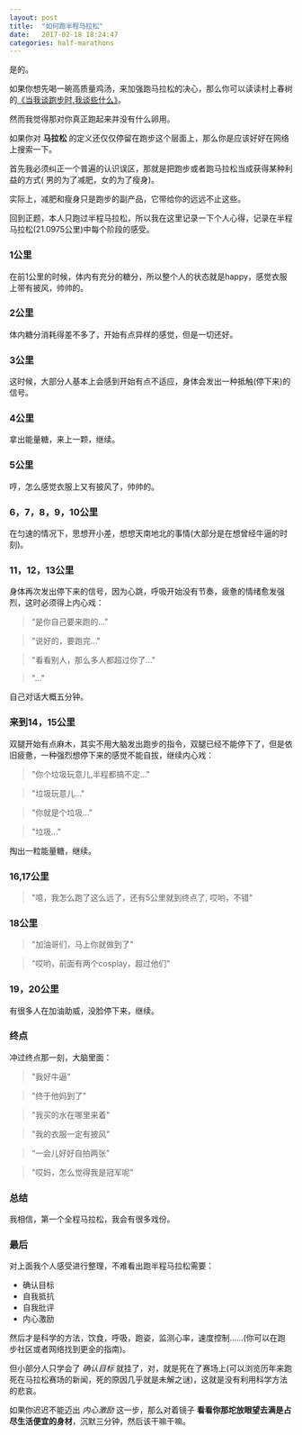 ```yaml
---
layout: post
title:  "如何跑半程马拉松"
date:   2017-02-18 18:24:47
categories: half-marathons
---
```


是的。

如果你想先喝一碗高质量鸡汤，来加强跑马拉松的决心，那么你可以读读村上春树的[《当我谈跑步时,我谈些什么》](https://item.jd.com/11754532.html)。

然而我觉得那对你真正跑起来并没有什么卵用。

如果你对 **马拉松** 的定义还仅仅停留在跑步这个层面上，那么你是应该好好在网络上搜索一下。

首先我必须纠正一个普遍的认识误区，那就是把跑步或者跑马拉松当成获得某种利益的方式( 男的为了减肥，女的为了瘦身)。

实际上，减肥和瘦身只是跑步的副产品，它带给你的远远不止这些。

回到正题，本人只跑过半程马拉松，所以我在这里记录一下个人心得，记录在半程马拉松(21.0975公里)中每个阶段的感受。

### 1公里
在前1公里的时候，体内有充分的糖分，所以整个人的状态就是happy，感觉衣服上带有披风，帅帅的。

### 2公里
体内糖分消耗得差不多了，开始有点异样的感觉，但是一切还好。

### 3公里
这时候，大部分人基本上会感到开始有点不适应，身体会发出一种抵触(停下来)的信号。

### 4公里
拿出能量糖，来上一颗，继续。

### 5公里
哼，怎么感觉衣服上又有披风了，帅帅的。

### 6，7，8，9，10公里
在匀速的情况下，思想开小差，想想天南地北的事情(大部分是在想曾经牛逼的时刻)。

### 11，12，13公里
身体再次发出停下来的信号，因为心跳，呼吸开始没有节奏，疲惫的情绪愈发强烈，这时必须得上内心戏：

> “是你自己要来跑的...”

> "说好的，要跑完..."

> "看看别人，那么多人都超过你了..."

> "..."

自己对话大概五分钟。

### 来到14，15公里
双腿开始有点麻木，其实不用大脑发出跑步的指令，双腿已经不能停下了，但是依旧疲惫，一种强烈想停下来的感觉不能自拔，继续内心戏：

> "你个垃圾玩意儿,半程都搞不定..."

> "垃圾玩意儿..."

> "你就是个垃圾..."

> "垃圾..."

掏出一粒能量糖，继续。

### 16,17公里

> "噫，我怎么跑了这么远了，还有5公里就到终点了, 哎哟，不错"

### 18公里

> "加油哥们，马上你就做到了"

> "哎哟，前面有两个cosplay，超过他们"

### 19，20公里
有很多人在加油助威，没脸停下来，继续。

### 终点
冲过终点那一刻，大脑里面：

> "我好牛逼"

> "终于他妈到了"

> "我买的水在哪里来着"

> "我的衣服一定有披风"

> “一会儿好好自拍两张”

> "哎妈，怎么觉得我是冠军呢"

### 总结
我相信，第一个全程马拉松，我会有很多戏份。

### 最后
对上面我个人感受进行整理，不难看出跑半程马拉松需要：

- 确认目标
- 自我抵抗
- 自我批评
- 内心激励

然后才是科学的方法，饮食，呼吸，跑姿，监测心率，速度控制......(你可以在跑步社区或者网络找到更全的指南)。

但小部分人只学会了 *确认目标* 就挂了，对，就是死在了赛场上(可以浏览历年来跑死在马拉松赛场的新闻，死的原因几乎就是未解之谜)，这就是没有利用科学方法的悲哀。

如果你迟迟不能迈出 *内心激励* 这一步，那么对着镜子 **看看你那坨放眼望去满是占尽生活便宜的身材**，沉默三分钟，然后该干嘛干嘛。
